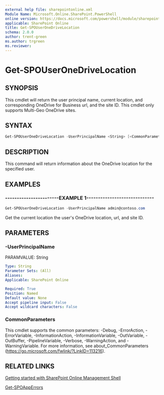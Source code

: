 ```yaml
---
external help file: sharepointonline.xml
Module Name: Microsoft.Online.SharePoint.PowerShell
online version: https://docs.microsoft.com/powershell/module/sharepoint-online/get-spouseronedrivelocation
applicable: SharePoint Online
title: Get-SPOUserOneDriveLocation
schema: 2.0.0
author: trent-green
ms.author: trgreen
ms.reviewer:
---
```


# Get-SPOUserOneDriveLocation

## SYNOPSIS
This cmdlet will return the user principal name, current location, and corresponding OneDrive for Business url, and the site ID. This cmdlet only supports Multi-Geo OneDrive sites.

## SYNTAX

```powershell
Get-SPOUserOneDriveLocation -UserPrincipalName <String> [<CommonParameters>]
```

## DESCRIPTION
This command will return information about the OneDrive location for the specified user.

## EXAMPLES

### -----------------------EXAMPLE 1-----------------------------
```powershell
Get-SPOUserOneDriveLocation -UserPrincipalName admin@contoso.com
```
Get the current location the user's OneDrive location, url, and site ID.

## PARAMETERS

### -UserPrincipalName
PARAMVALUE: String


```yaml
Type: String
Parameter Sets: (All)
Aliases:
Applicable: SharePoint Online

Required: True
Position: Named
Default value: None
Accept pipeline input: False
Accept wildcard characters: False
```

### CommonParameters
This cmdlet supports the common parameters: -Debug, -ErrorAction, -ErrorVariable, -InformationAction, -InformationVariable, -OutVariable, -OutBuffer, -PipelineVariable, -Verbose, -WarningAction, and -WarningVariable. For more information, see about_CommonParameters (https://go.microsoft.com/fwlink/?LinkID=113216).


## RELATED LINKS
[Getting started with SharePoint Online Management Shell](https://docs.microsoft.com/powershell/sharepoint/sharepoint-online/connect-sharepoint-online?view=sharepoint-ps)

[Get-SPOAppErrors](Get-SPOAppErrors.md)

